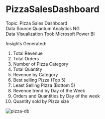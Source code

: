 # PizzaSalesDashboard

Topic: Pizza Sales Dashboard <br/>
Data Source:Quantum Analytics NG <br/>
Data Visualization Tool: Microsoft Power BI <br/>

Insights Generated:
1. Total Revenue
2. Total Orders
3. Number of Pizza Category
4. Total Quantity
5. Revenue by Category
6. Best selling Pizza (Top 5)
7. Least Selling Pizza (Bottom 5)
8. Revenue trend by Day of the Week
9. Orders and Quantities by Day of the week
10. Quantity sold by Pizza size

![pizza-db](https://user-images.githubusercontent.com/88853963/220464554-30db1de0-8306-44a2-8f6b-9a3637514171.png)
